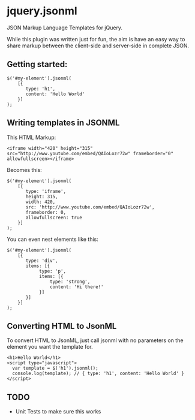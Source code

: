 jquery.jsonml
=============

JSON Markup Language Templates for jQuery.

While this plugin was written just for fun, the aim is have an easy way to share markup between the client-side and server-side in complete JSON.

## Getting started:

```
$('#my-element').jsonml(
    [{
       type: 'h1',
       content: 'Hello World'
    }]
);
```

## Writing templates in JSONML

This HTML Markup:

```
<iframe width="420" height="315" src="http://www.youtube.com/embed/QAIoLozr72w" frameborder="0" allowfullscreen></iframe>
```

Becomes this:

```
$('#my-element').jsonml(
    [{
       type: 'iframe',
       height: 315,
       width: 420,
       src: 'http://www.youtube.com/embed/QAIoLozr72w',
       frameborder: 0,
       allowfullscreen: true
    }]
);
```

You can even nest elements like this:

```
$('#my-element').jsonml(
    [{
       type: 'div',
       items: [{
            type: 'p',
            items: [{
                type: 'strong',
                content: 'Hi there!'
            }]
       }]
    }]
);
```

## Converting HTML to JsonML

To convert HTML to JsonML, just call jsonml with no parameters on the element you want the template for.

```
<h1>Hello World</h1>
<script type="javascript">
  var template = $('h1').jsonml();
  console.log(template); // { type: 'h1', content: 'Hello World' }
</script>
```

## TODO

- Unit Tests to make sure this works